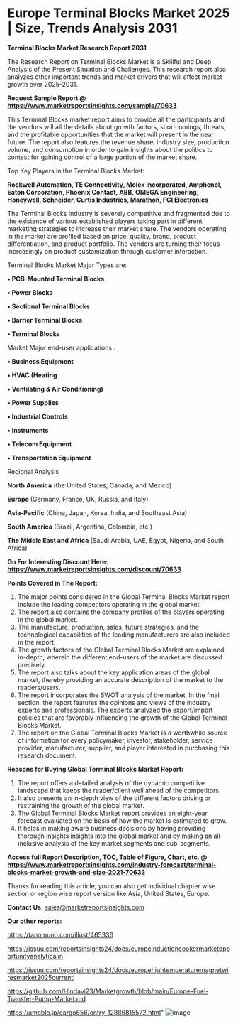 # Europe Terminal Blocks Market 2025 | Size, Trends Analysis 2031

<strong>Terminal Blocks Market Research Report 2031</strong>

The Research Report on Terminal Blocks Market is a Skillful and Deep Analysis of the Present Situation and Challenges. This research report also analyzes other important trends and market drivers that will affect market growth over 2025-2031.

<strong>Request Sample Report @ <a href=https://www.marketreportsinsights.com/sample/70633>https://www.marketreportsinsights.com/sample/70633</a></strong>

This Terminal Blocks market report aims to provide all the participants and the vendors will all the details about growth factors, shortcomings, threats, and the profitable opportunities that the market will present in the near future. The report also features the revenue share, industry size, production volume, and consumption in order to gain insights about the politics to contest for gaining control of a large portion of the market share.

Top Key Players in the Terminal Blocks Market:

<strong>Rockwell Automation, TE Connectivity, Molex Incorporated, Amphenol, Eaton Corporation, Phoenix Contact, ABB, OMEGA Engineering, Honeywell, Schneider, Curtis Industries, Marathon, FCI Electronics</strong>

The Terminal Blocks Industry is severely competitive and fragmented due to the existence of various established players taking part in different marketing strategies to increase their market share. The vendors operating in the market are profiled based on price, quality, brand, product differentiation, and product portfolio. The vendors are turning their focus increasingly on product customization through customer interaction.

Terminal Blocks Market Major Types are:

<strong>• PCB-Mounted Terminal Blocks

• Power Blocks

• Sectional Terminal Blocks

• Barrier Terminal Blocks

• Terminal Blocks</strong>

Market Major end-user applications :

<strong>• Business Equipment

• HVAC (Heating

• Ventilating & Air Conditioning)

• Power Supplies

• Industrial Controls

• Instruments

• Telecom Equipment

• Transportation Equipment</strong>

Regional Analysis

</u><strong><b>North America</b></strong> (the United States, Canada, and Mexico)

<strong><b>Europe </b></strong>(Germany, France, UK, Russia, and Italy)

<strong><b>Asia-Pacific</b></strong> (China, Japan, Korea, India, and Southeast Asia)

<strong><b>South America</b></strong> (Brazil, Argentina, Colombia, etc.)

<strong><b>The Middle East and Africa</b></strong> (Saudi Arabia, UAE, Egypt, Nigeria, and South Africa)

<strong>Go For Interesting Discount Here: <a href=https://www.marketreportsinsights.com/discount/70633>https://www.marketreportsinsights.com/discount/70633</a></strong>

<strong>Points Covered in The Report:</strong>
<ol>
  <li>The major points considered in the Global Terminal Blocks Market report include the leading competitors operating in the global market.</li>
  <li>The report also contains the company profiles of the players operating in the global market.</li>
  <li>The manufacture, production, sales, future strategies, and the technological capabilities of the leading manufacturers are also included in the report.</li>
  <li>The growth factors of the Global Terminal Blocks Market are explained in-depth, wherein the different end-users of the market are discussed precisely.</li>
  <li>The report also talks about the key application areas of the global market, thereby providing an accurate description of the market to the readers/users.</li>
  <li>The report incorporates the SWOT analysis of the market. In the final section, the report features the opinions and views of the industry experts and professionals. The experts analyzed the export/import policies that are favorably influencing the growth of the Global Terminal Blocks Market.</li>
  <li>The report on the Global Terminal Blocks Market is a worthwhile source of information for every policymaker, investor, stakeholder, service provider, manufacturer, supplier, and player interested in purchasing this research document.</li>
</ol>
<strong>Reasons for Buying Global Terminal Blocks Market Report:</strong>

<ol>
  <li>The report offers a detailed analysis of the dynamic competitive landscape that keeps the reader/client well ahead of the competitors.</li>
  <li>It also presents an in-depth view of the different factors driving or restraining the growth of the global market.</li>
  <li>The Global Terminal Blocks Market report provides an eight-year forecast evaluated on the basis of how the market is estimated to grow.</li>
  <li>It helps in making aware business decisions by having providing thorough insights insights into the global market and by making an all-inclusive analysis of the key market segments and sub-segments.</li>
</ol>
<strong>Access full Report Description, TOC, Table of Figure, Chart, etc. @ <a href=https://www.marketreportsinsights.com/industry-forecast/terminal-blocks-market-growth-and-size-2021-70633>https://www.marketreportsinsights.com/industry-forecast/terminal-blocks-market-growth-and-size-2021-70633</a></strong>


Thanks for reading this article; you can also get individual chapter wise section or region wise report version like Asia, United States, Europe.

<strong>Contact Us:</strong>
sales@marketreportsinsights.com

<strong>Our other reports:</strong>

<a href=https://tanomuno.com/illust/465336>https://tanomuno.com/illust/465336</a>

<a href=https://issuu.com/reportsinsights24/docs/europeinductioncookermarketopportunityanalyticalin>https://issuu.com/reportsinsights24/docs/europeinductioncookermarketopportunityanalyticalin</a>

<a href=https://issuu.com/reportsinsights24/docs/europehightemperaturemagnetwiresmarket2025currenti>https://issuu.com/reportsinsights24/docs/europehightemperaturemagnetwiresmarket2025currenti</a>

<a href=https://github.com/Hindavi23/Marketgrowth/blob/main/Europe-Fuel-Transfer-Pump-Market.md>https://github.com/Hindavi23/Marketgrowth/blob/main/Europe-Fuel-Transfer-Pump-Market.md</a>

<a href=https://ameblo.jp/cargo656/entry-12886815572.html>https://ameblo.jp/cargo656/entry-12886815572.html</a>"
![image](https://github.com/user-attachments/assets/f416779d-e9c7-4273-ada5-47eb76df6d01)

